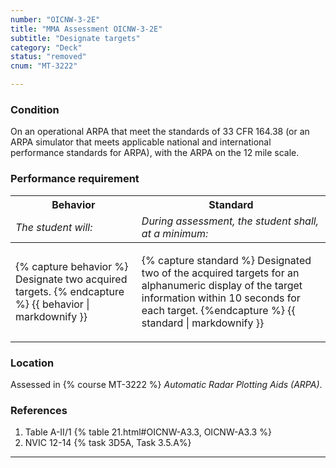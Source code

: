 ```yaml
---
number: "OICNW-3-2E"
title: "MMA Assessment OICNW-3-2E"
subtitle: "Designate targets"
category: "Deck"
status: "removed"
cnum: "MT-3222"

---
```

### Condition

On an operational ARPA that meet the standards of 33 CFR 164.38 (or an ARPA simulator that meets applicable national and international performance standards for ARPA), with the ARPA on the 12 mile scale.

### Performance requirement 

<table width='100%' class='Guidelines'>
 <thead>
 <tr>
     <th class='thirty'>Behavior</th>
     <th class='seventy'>Standard</th>
 </tr>
 <tr>
     <td><em>The student will:</em></td>
     <td><em>During assessment, the student shall, at a minimum:</em></td>
 </tr>
 </thead>
 <tbody>
 

<tr><td>

{% capture behavior %}
Designate two acquired targets.
{% endcapture %}
{{ behavior | markdownify }}

</td><td>

{% capture standard %}
Designated two of the acquired targets for an alphanumeric display of the target information within 10 seconds for each target.
{%endcapture %}
{{ standard | markdownify }}

</td></tr>



 </tbody>
 </table>

### Location

Assessed in  {% course  MT-3222 %}  *Automatic Radar Plotting Aids (ARPA)*.

### References

1.  Table A-II/1 {% table 21.html#OICNW-A3.3, OICNW-A3.3 %}
1.  NVIC 12-14 {% task 3D5A, Task 3.5.A%}

***


